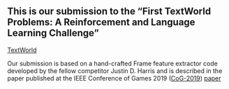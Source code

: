 ## This is our submission to the “First TextWorld Problems: A Reinforcement and Language Learning Challenge”

[TextWorld](https://www.microsoft.com/en-us/research/project/textworld/)

Our submission is based on a hand-crafted Frame feature extractor code developed by the fellow competitor
Justin D. Harris and is described in the paper published at
the IEEE Conference of Games 2019 ([CoG-2019](http://ieee-cog.org/)) [paper](paper23.pdf)
